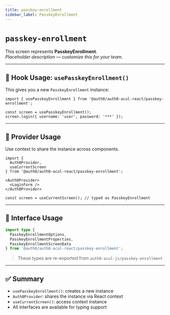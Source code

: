```yaml
---
title: passkey-enrollment
sidebar_label: PasskeyEnrollment
---
```


# `passkey-enrollment`

This screen represents **PasskeyEnrollment**.  
_Placeholder description — customize this for your team._

---

## 🔹 Hook Usage: `usePasskeyEnrollment()`

This gives you a new `PasskeyEnrollment` instance:

```tsx
import { usePasskeyEnrollment } from '@auth0/auth0-acul-react/passkey-enrollment';

const screen = usePasskeyEnrollment();
screen.login({ username: 'user', password: '***' });
```

---

## 🔹 Provider Usage

Use context to share the instance across components.

```tsx
import {
  Auth0Provider,
  useCurrentScreen
} from '@auth0/auth0-acul-react/passkey-enrollment';

<Auth0Provider>
  <LoginForm />
</Auth0Provider>
```

```tsx
const screen = useCurrentScreen(); // typed as PasskeyEnrollment
```

---

## 🔹 Interface Usage

```ts
import type {
  PasskeyEnrollmentOptions,
  PasskeyEnrollmentProperties,
  PasskeyEnrollmentScreenData
} from '@auth0/auth0-acul-react/passkey-enrollment';
```

> These types are re-exported from `auth0-acul-js/passkey-enrollment`

---

## ✅ Summary

- `usePasskeyEnrollment()`: creates a new instance
- `Auth0Provider`: shares the instance via React context
- `useCurrentScreen()`: access context instance
- All interfaces are available for typing support
